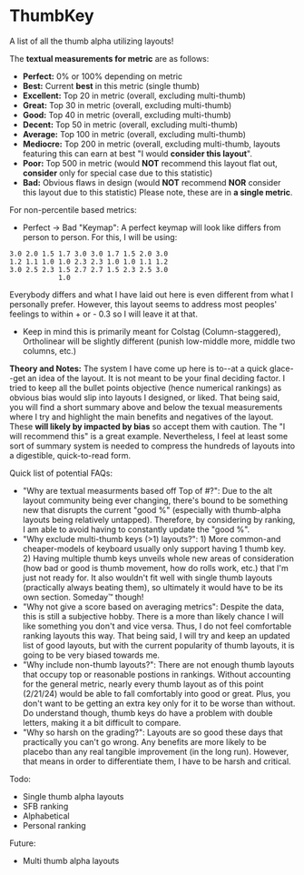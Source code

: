 # ThumbKey
A list of all the thumb alpha utilizing layouts!

The **textual measurements for metric** are as follows:
- **Perfect:** 0% or 100% depending on metric
- **Best:** Current **best** in this metric (single thumb)
- **Excellent:** Top 20 in metric (overall, excluding multi-thumb)
- **Great:** Top 30 in metric (overall, excluding multi-thumb)
- **Good:** Top 40 in metric (overall, excluding multi-thumb)
- **Decent:** Top 50 in metric (overall, excluding multi-thumb)
- **Average:** Top 100 in metric (overall, excluding multi-thumb)
- **Mediocre:** Top 200 in metric (overall, excluding multi-thumb, layouts featuring this can earn at best "I would **consider this layout**".
- **Poor:** Top 500 in metric (would **NOT** recommend this layout flat out, **consider** only for special case due to this statistic)
- **Bad:** Obvious flaws in design (would **NOT** recommend **NOR** consider this layout due to this statistic)
Please note, these are in **a single metric**.

For non-percentile based metrics:
- Perfect -> Bad "Keymap": A perfect keymap will look like differs from person to person. For this, I will be using:
```
3.0 2.0 1.5 1.7 3.0 3.0 1.7 1.5 2.0 3.0
1.2 1.1 1.0 1.0 2.3 2.3 1.0 1.0 1.1 1.2
3.0 2.5 2.3 1.5 2.7 2.7 1.5 2.3 2.5 3.0
            1.0
```
Everybody differs and what I have laid out here is even different from what I personally prefer. However, this layout seems to address most peoples' feelings to within + or - 0.3 so I will leave it at that.
- Keep in mind this is primarily meant for Colstag (Column-staggered), Ortholinear will be slightly different (punish low-middle more, middle two columns, etc.)

**Theory and Notes:**
The system I have come up here is to--at a quick glace--get an idea of the layout. It is not meant to be your final deciding factor. I tried to keep all the bullet points objective (hence numerical rankings) as obvious bias would slip into layouts I designed, or liked. That being said, you will find a short summary above and below the texual measurements where I try and highlight the main benefits and negatives of the layout. These **will likely by impacted by bias** so accept them with caution. The "I will recommend this" is a great example. Nevertheless, I feel at least some sort of summary system is needed to compress the hundreds of layouts into a digestible, quick-to-read form.

Quick list of potential FAQs:
- "Why are textual measurments based off Top of #?": Due to the alt layout community being ever changing, there's bound to be something new that disrupts the current "good %" (especially with thumb-alpha layouts being relatively untapped). Therefore, by considering by ranking, I am able to avoid having to constantly update the "good %".
- "Why exclude multi-thumb keys (>1) layouts?": 1) More common-and cheaper-models of keyboard usually only support having 1 thumb key. 2) Having multiple thumb keys unveils whole new areas of consideration (how bad or good is thumb movement, how do rolls work, etc.) that I'm just not ready for. It also wouldn't fit well with single thumb layouts (practically always beating them), so ultimately it would have to be its own section. Someday:tm: though!
- "Why not give a score based on averaging metrics": Despite the data, this is still a subjective hobby. There is a more than likely chance I will like something you don't and vice versa. Thus, I do not feel comfortable ranking layouts this way. That being said, I will try and keep an updated list of good layouts, but with the current popularity of thumb layouts, it is going to be very biased towards me.
- "Why include non-thumb layouts?": There are not enough thumb layouts that occupy top or reasonable postions in rankings. Without accounting for the general metric, nearly every thumb layout as of this point (2/21/24) would be able to fall comfortably into good or great. Plus, you don't want to be getting an extra key only for it to be worse than without.
Do understand though, thumb keys do have a problem with double letters, making it a bit difficult to compare.
- "Why so harsh on the grading?": Layouts are so good these days that practically you can't go wrong. Any benefits are more likely to be placebo than any real tangible improvement (in the long run). However, that means in order to differentiate them, I have to be harsh and critical.
  
Todo:
- Single thumb alpha layouts
- SFB ranking
- Alphabetical
- Personal ranking

Future:
- Multi thumb alpha layouts
